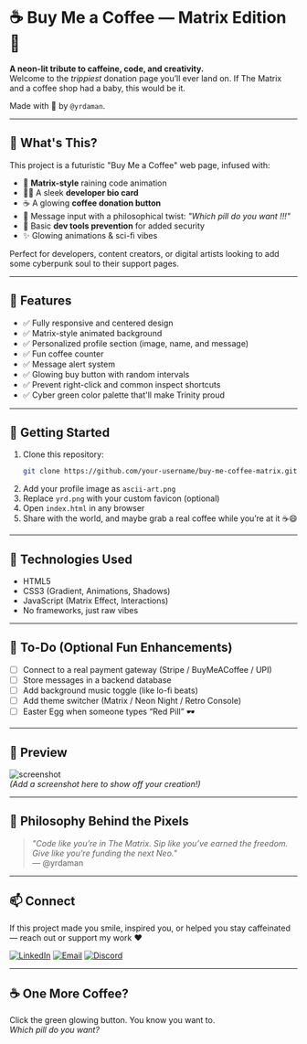 
# ☕ Buy Me a Coffee — Matrix Edition 🧠

**A neon-lit tribute to caffeine, code, and creativity.**  
Welcome to the *trippiest* donation page you’ll ever land on. If The Matrix and a coffee shop had a baby, this would be it.  

Made with 💚 by `@yrdaman`.

---

## 🔮 What's This?

This project is a futuristic "Buy Me a Coffee" web page, infused with:

- 🎥 **Matrix-style** raining code animation
- 👨‍💻 A sleek **developer bio card**
- ☕ A glowing **coffee donation button**
- 💬 Message input with a philosophical twist: _"Which pill do you want !!!"_
- 🔐 Basic **dev tools prevention** for added security
- ✨ Glowing animations & sci-fi vibes

Perfect for developers, content creators, or digital artists looking to add some cyberpunk soul to their support pages.

---

## 🌈 Features

- ✅ Fully responsive and centered design
- ✅ Matrix-style animated background
- ✅ Personalized profile section (image, name, and message)
- ✅ Fun coffee counter
- ✅ Message alert system
- ✅ Glowing buy button with random intervals
- ✅ Prevent right-click and common inspect shortcuts
- ✅ Cyber green color palette that'll make Trinity proud

---

## 🚀 Getting Started

1. Clone this repository:
   ```bash
   git clone https://github.com/your-username/buy-me-coffee-matrix.git
   ```
2. Add your profile image as `ascii-art.png`
3. Replace `yrd.png` with your custom favicon (optional)
4. Open `index.html` in any browser
5. Share with the world, and maybe grab a real coffee while you’re at it ☕😄

---

## 🧪 Technologies Used

- HTML5
- CSS3 (Gradient, Animations, Shadows)
- JavaScript (Matrix Effect, Interactions)
- No frameworks, just raw vibes

---

## 🎯 To-Do (Optional Fun Enhancements)

- [ ] Connect to a real payment gateway (Stripe / BuyMeACoffee / UPI)
- [ ] Store messages in a backend database
- [ ] Add background music toggle (like lo-fi beats)
- [ ] Add theme switcher (Matrix / Neon Night / Retro Console)
- [ ] Easter Egg when someone types “Red Pill” 🕶️

---

## 📸 Preview

![screenshot](preview-image.png)  
_(Add a screenshot here to show off your creation!)_

---

## 💬 Philosophy Behind the Pixels

> *"Code like you’re in The Matrix. Sip like you’ve earned the freedom. Give like you're funding the next Neo."*  
— @yrdaman

---

## 📫 Connect

If this project made you smile, inspired you, or helped you stay caffeinated — reach out or support my work ❤️

[![LinkedIn](https://img.shields.io/badge/LinkedIn-Profile-blue?style=flat&logo=linkedin)](https://www.linkedin.com/in/rakesh-daman-yelakanti-987b68217/)
[![Email](https://img.shields.io/badge/Email-yrdaman196@gmail.com-red?style=flat&logo=gmail)](mailto:yrdaman196@gmail.com)
[![Discord](https://img.shields.io/badge/Discord-YRDAMAN-5865F2?style=flat&logo=discord)](https://discord.com/users/yrdaman)

---

## ☕ One More Coffee?

Click the green glowing button. You know you want to.  
*Which pill do you want?*
